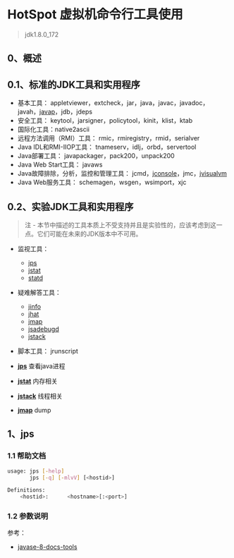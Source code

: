 # HotSpot 虚拟机命令行工具使用
> jdk1.8.0_172

## 0、概述

## 0.1、标准的JDK工具和实用程序

* 基本工具：
    appletviewer，extcheck，jar，java，javac，javadoc，javah，[javap]()，jdb，jdeps
* 安全工具：
    keytool，jarsigner，policytool，kinit，klist，ktab
* 国际化工具：native2ascii
* 远程方法调用（RMI）工具：
    rmic，rmiregistry，rmid，serialver
* Java IDL和RMI-IIOP工具：
    tnameserv，idlj，orbd，servertool
* Java部署工具：
    javapackager，pack200，unpack200
* Java Web Start工具：
    javaws
* Java故障排除，分析，监控和管理工具：
    jcmd，[jconsole]()，jmc，[jvisualvm]()
* Java Web服务工具：
    schemagen，wsgen，wsimport，xjc
    
## 0.2、实验JDK工具和实用程序
> 注 - 本节中描述的工具本质上不受支持并且是实验性的，应该考虑到这一点。它们可能在未来的JDK版本中不可用。

* 监视工具：
    * [jps]()
    * [jstat]()
    * [statd]()
* 疑难解答工具：
    * [jinfo]()
    * [jhat]()
    * [jmap]()
    * [jsadebugd]()
    * [jstack]()
* 脚本工具：
    jrunscript

* __[jps](#1、jps)__ 查看java进程
* __[jstat]()__ 内存相关
* __[jstack]()__ 线程相关
* __[jmap]()__ dump


## 1、jps

### 1.1 帮助文档
```bash
usage: jps [-help]
       jps [-q] [-mlvV] [<hostid>]

Definitions:
    <hostid>:      <hostname>[:<port>]
```

### 1.2 参数说明


参考：
* [javase-8-docs-tools](https://docs.oracle.com/javase/8/docs/technotes/tools/)